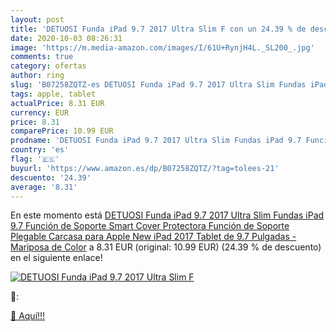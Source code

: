 ```yaml
---
layout: post
title: 'DETUOSI Funda iPad 9.7 2017 Ultra Slim F con un 24.39 % de descuento'
date: 2020-10-03 08:26:31
image: 'https://m.media-amazon.com/images/I/61U+RynjH4L._SL200_.jpg'
comments: true
category: ofertas
author: ring
slug: 'B07258ZQTZ-es DETUOSI Funda iPad 9.7 2017 Ultra Slim Fundas iPad 9.7...'
tags: apple, tablet
actualPrice: 8.31 EUR
currency: EUR
price: 8.31
comparePrice: 10.99 EUR
prodname: 'DETUOSI Funda iPad 9.7 2017 Ultra Slim Fundas iPad 9.7 Función de Soporte Smart Cover Protectora Función de Soporte Plegable Carcasa para Apple New iPad 2017 Tablet de 9.7 Pulgadas -Mariposa de Color'
country: 'es'
flag: '🇪🇸'
buyurl: 'https://www.amazon.es/dp/B07258ZQTZ/?tag=tolees-21'
descuento: '24.39'
average: '8.31'
---
```


En este momento está [DETUOSI Funda iPad 9.7 2017 Ultra Slim Fundas iPad 9.7 Función de Soporte Smart Cover Protectora Función de Soporte Plegable Carcasa para Apple New iPad 2017 Tablet de 9.7 Pulgadas -Mariposa de Color](https://www.amazon.es/dp/B07258ZQTZ/?tag=tolees-21) a 8.31 EUR (original: 10.99 EUR) (24.39 %  de descuento) en el siguiente enlace!

[![DETUOSI Funda iPad 9.7 2017 Ultra Slim F](https://m.media-amazon.com/images/I/61U+RynjH4L._SL200_.jpg)](https://www.amazon.es/dp/B07258ZQTZ/?tag=tolees-21)

🔎:


[🛒 Aquí!!!](https://www.amazon.es/dp/B07258ZQTZ/?tag=tolees-21)
